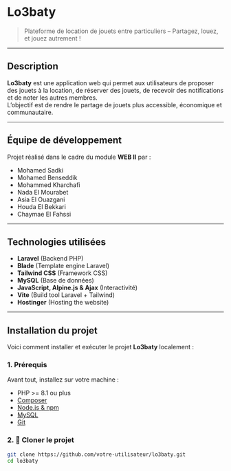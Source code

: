 # Lo3baty

> Plateforme de location de jouets entre particuliers – Partagez, louez, et jouez autrement !

---

## Description

**Lo3baty** est une application web qui permet aux utilisateurs de proposer des jouets à la location, de réserver des jouets, de recevoir des notifications et de noter les autres membres.  
L’objectif est de rendre le partage de jouets plus accessible, économique et communautaire.

---

## Équipe de développement

Projet réalisé dans le cadre du module **WEB II** par :

- Mohamed Sadki  
- Mohamed Benseddik  
- Mohammed Kharchafi  
- Nada El Mourabet  
- Asia El Ouazgani  
- Houda El Bekkari  
- Chaymae El Fahssi  

---

## Technologies utilisées

- **Laravel** (Backend PHP)
- **Blade** (Template engine Laravel)
- **Tailwind CSS** (Framework CSS)
- **MySQL** (Base de données)
- **JavaScript, Alpine.js & Ajax** (Interactivité)
- **Vite** (Build tool Laravel + Tailwind)
- **Hostinger** (Hosting the website)

---

## Installation du projet

Voici comment installer et exécuter le projet **Lo3baty** localement :

### 1. Prérequis

Avant tout, installez sur votre machine :

- PHP >= 8.1 ou plus 
- [Composer](https://getcomposer.org/)
- [Node.js & npm](https://nodejs.org/)
- [MySQL](https://www.mysql.com/)
- [Git](https://git-scm.com/)

### 2. 🔁 Cloner le projet

```bash
git clone https://github.com/votre-utilisateur/lo3baty.git
cd lo3baty
